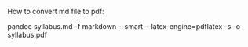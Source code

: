 
How to convert md file to pdf:

pandoc syllabus.md -f markdown --smart --latex-engine=pdflatex -s -o syllabus.pdf
